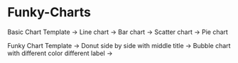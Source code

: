 # Funky-Charts

Basic Chart Template
-> Line chart
-> Bar chart
-> Scatter chart
-> Pie chart

Funky Chart Template
-> Donut side by side with middle title
-> Bubble chart with different color different label
-> 
